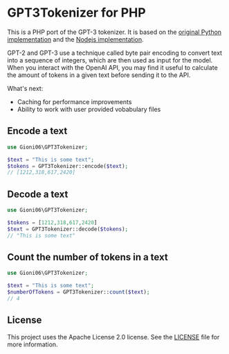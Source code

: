 # GPT3Tokenizer for PHP

This is a PHP port of the GPT-3 tokenizer. It is based on the [original Python implementation](https://huggingface.co/docs/transformers/model_doc/gpt2#transformers.GPT2Tokenizer) and the [Nodejs implementation](https://github.com/latitudegames/GPT-3-Encoder).

GPT-2 and GPT-3 use a technique called byte pair encoding to convert text into a sequence of integers, which are then used as input for the model.
When you interact with the OpenAI API, you may find it useful to calculate the amount of tokens in a given text before sending it to the API.

What's next:
- Caching for performance improvements
- Ability to work with user provided vobabulary files

## Encode a text

```php
use Gioni06\GPT3Tokenizer;

$text = "This is some text";
$tokens = GPT3Tokenizer::encode($text);
// [1212,318,617,2420]
```

## Decode a text

```php
use Gioni06\GPT3Tokenizer;

$tokens = [1212,318,617,2420]
$text = GPT3Tokenizer::decode($tokens);
// "This is some text"
```

## Count the number of tokens in a text

```php
use Gioni06\GPT3Tokenizer;

$text = "This is some text";
$numberOfTokens = GPT3Tokenizer::count($text);
// 4
```

## License
This project uses the Apache License 2.0 license. See the [LICENSE](LICENSE) file for more information.
